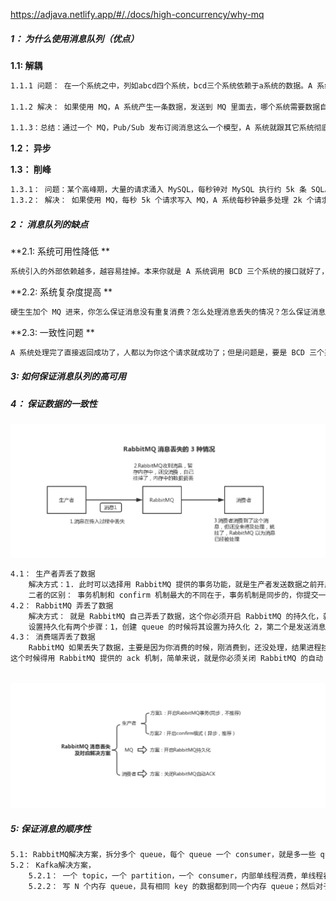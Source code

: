 <https://adjava.netlify.app/#/./docs/high-concurrency/why-mq> 

##### 1： 为什么使用消息队列（优点）

**1.1:  解耦**

```tex
1.1.1 问题： 在一个系统之中，列如abcd四个系统，bcd三个系统依赖于a系统的数据。A 系统跟其它各种乱七八糟的系统严重耦合，A 系统产生一条比较关键的数据，很多系统都需要 A 系统将这个数据发送过来。A 系统要时时刻刻考虑 BCDE 四个系统如果挂了该咋办？要不要重发，要不要把消息存起来？头发都白了啊！

1.1.2 解决： 如果使用 MQ，A 系统产生一条数据，发送到 MQ 里面去，哪个系统需要数据自己去 MQ 里面消费。如果新系统需要数据，直接从 MQ 里消费即可；如果某个系统不需要这条数据了，就取消对 MQ 消息的消费即可。这样下来，A 系统压根儿不需要去考虑要给谁发送数据，不需要维护这个代码，也不需要考虑人家是否调用成功、失败超时等情况。

1.1.3：总结：通过一个 MQ，Pub/Sub 发布订阅消息这么一个模型，A 系统就跟其它系统彻底解耦了
```

**1.2： 异步**

**1.3： 削峰**

```tex
1.3.1： 问题：某个高峰期，大量的请求涌入 MySQL，每秒钟对 MySQL 执行约 5k 条 SQL。 一般的 MySQL，扛到每秒 2k 个请求就差不多了，如果每秒请求到 5k 的话，可能就直接把 MySQL 给打死了，导致系统崩溃，用户也就没法再使用系统了
1.3.2： 解决： 如果使用 MQ，每秒 5k 个请求写入 MQ，A 系统每秒钟最多处理 2k 个请求，因为 MySQL 每秒钟最多处理 2k 个。A 系统从 MQ 中慢慢拉取请求，每秒钟就拉取 2k 个请求，不要超过自己每秒能处理的最大请求数量就 ok，这样下来，哪怕是高峰期的时候，A 系统也绝对不会挂掉。而 MQ 每秒钟 5k 个请求进来，就 2k 个请求出去，结果就导致在中午高峰期（1 个小时），可能有几十万甚至几百万的请求积压在 MQ 中。
```

##### 2： 消息队列的缺点

**2.1:   系统可用性降低 **

```tex
系统引入的外部依赖越多，越容易挂掉。本来你就是 A 系统调用 BCD 三个系统的接口就好了，ABCD 四个系统还好好的，没啥问题，你偏加个 MQ 进来，万一 MQ 挂了咋整？MQ 一挂，整套系统崩溃，你不就完了？
```

**2.2: 系统复杂度提高 ** 

```tex
硬生生加个 MQ 进来，你怎么保证消息没有重复消费？怎么处理消息丢失的情况？怎么保证消息传递的顺序性？头大头大，问题一大堆，痛苦不已。
```

**2.3: 一致性问题 **

```tex
A 系统处理完了直接返回成功了，人都以为你这个请求就成功了；但是问题是，要是 BCD 三个系统那里，BD 两个系统写库成功了，结果 C 系统写库失败了，咋整？你这数据就不一致了。
```

##### 3: 如何保证消息队列的高可用

##### 4： 保证数据的一致性

![1592375488077](../picture\1592375488077.png)

```tex
4.1： 生产者弄丢了数据
	解决方式：1. 此时可以选择用 RabbitMQ 提供的事务功能，就是生产者发送数据之前开启 RabbitMQ 事务 channel.txSelect ，然后发送消息。（缺点：太消耗性能）。 2. 可以开启 confirm 模式。
	二者的区别： 事务机制和 confirm 机制最大的不同在于，事务机制是同步的，你提交一个事务之后会阻塞在那儿，但是 confirm 机制是异步的，你发送个消息之后就可以发送下一个消息，然后那个消息 RabbitMQ 接收了之后会异步回调你的一个接口通知你这个消息接收到了。 所以一般在生产者这块避免数据丢失，都是用 confirm 机制的。
4.2： RabbitMQ 弄丢了数据
	解决方式： 就是 RabbitMQ 自己弄丢了数据，这个你必须开启 RabbitMQ 的持久化，就是消息写入之后会持久化到磁盘，哪怕是 RabbitMQ 自己挂了，恢复之后会自动读取之前存储的数据，一般数据不会丢。除非极其罕见的是，RabbitMQ 还没持久化，自己就挂了，可能导致少量数据丢失，但是这个概率较小。
	设置持久化有两个步骤：1，创建 queue 的时候将其设置为持久化 2，第二个是发送消息的时候将消息的 deliveryMode 设置为 2
4.3： 消费端弄丢了数据
	RabbitMQ 如果丢失了数据，主要是因为你消费的时候，刚消费到，还没处理，结果进程挂了，比如重启了，那么就尴尬了，RabbitMQ 认为你都消费了，这数据就丢了。
这个时候得用 RabbitMQ 提供的 ack 机制，简单来说，就是你必须关闭 RabbitMQ 的自动 ack ，可以通过一个 api 来调用就行，然后每次你自己代码里确保处理完的时候，再在程序里 ack 一把。这样的话，如果你还没处理完，不就没有 ack 了？那 RabbitMQ 就认为你还没处理完，这个时候 RabbitMQ 会把这个消费分配给别的 consumer 去处理，消息是不会丢的。
	
```

![1592375957753](../picture\1592375957753.png)

##### 5: 保证消息的顺序性

```tex
5.1: RabbitMQ解决方案，拆分多个 queue，每个 queue 一个 consumer，就是多一些 queue 而已，确实是麻烦点；或者就一个 queue 但是对应一个 consumer，然后这个 consumer 内部用内存队列做排队，然后分发给底层不同的 worker 来处理。
5.2： Kafka解决方案，
	5.2.1： 一个 topic，一个 partition，一个 consumer，内部单线程消费，单线程吞吐量太低，一般不会用这个。
	5.2.2： 写 N 个内存 queue，具有相同 key 的数据都到同一个内存 queue；然后对于 N 个线程，每个线程分别消费一个内存 queue 即可，这样就能保证顺序性。
```

